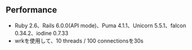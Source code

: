 ## Performance

* Ruby 2.6、Rails 6.0.0(API mode)、Puma 4.1.1、Unicorn 5.5.1、falcon 0.34.2、iodine 0.7.33
* wrkを使用して、10 threads / 100 connectionsを30s

